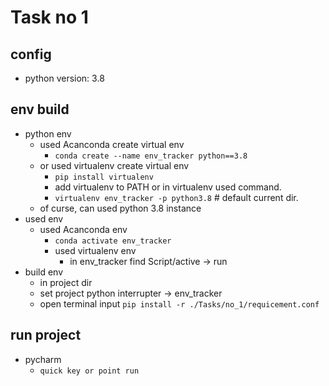 # Task no 1

## config
- python version: 3.8
## env build
- python env
  - used Acanconda create virtual env
    - `conda create --name env_tracker python==3.8`
  - or used virtualenv create virtual env
    - `pip install virtualenv`
    - add virtualenv to PATH or in virtualenv used command.
    - `virtualenv env_tracker -p python3.8`  # default current dir. 
  - of curse, can used python 3.8 instance
- used env
  - used Acanconda env
    - `conda activate env_tracker`
    - used virtualenv env
      - in env_tracker find Script/active -> run
- build env 
  - in project dir
  - set project python interrupter -> env_tracker
  - open terminal input `pip install -r ./Tasks/no_1/requicement.conf`
## run project 
- pycharm 
  - `quick key or point run`
